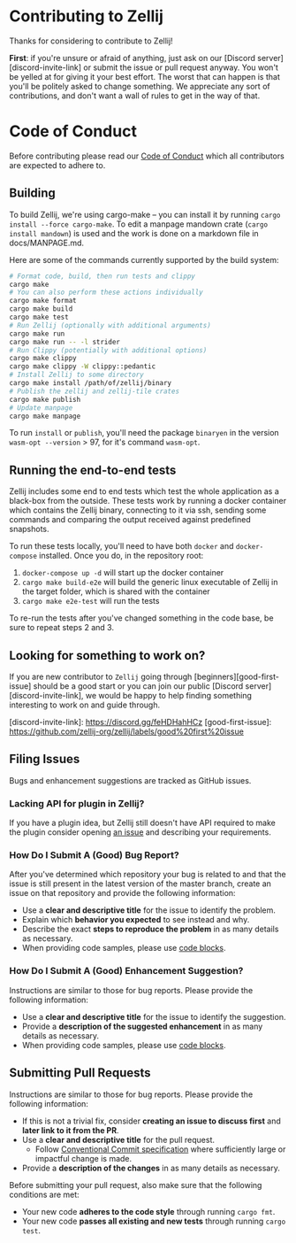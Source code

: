 # Contributing to Zellij

Thanks for considering to contribute to Zellij!

**First**: if you're unsure or afraid of anything, just ask on our [Discord
server][discord-invite-link] or submit the issue or pull request anyway. You
won't be yelled at for giving it your best effort. The worst that can happen is
that you'll be politely asked to change something. We appreciate any sort of
contributions, and don't want a wall of rules to get in the way of that.

# Code of Conduct

Before contributing please read our [Code of Conduct](CODE_OF_CONDUCT.md) which
all contributors are expected to adhere to.

## Building
To build Zellij, we're using cargo-make – you can install it by running `cargo
install --force cargo-make`. To edit a manpage mandown crate (`cargo install
mandown`) is used and the work is done on a markdown file in docs/MANPAGE.md.

Here are some of the commands currently supported by the build system:

```sh
# Format code, build, then run tests and clippy
cargo make
# You can also perform these actions individually
cargo make format
cargo make build
cargo make test
# Run Zellij (optionally with additional arguments)
cargo make run
cargo make run -- -l strider
# Run Clippy (potentially with additional options)
cargo make clippy
cargo make clippy -W clippy::pedantic
# Install Zellij to some directory
cargo make install /path/of/zellij/binary
# Publish the zellij and zellij-tile crates
cargo make publish
# Update manpage
cargo make manpage
```

To run `install` or `publish`, you'll need the package `binaryen` in the
version `wasm-opt --version` > 97, for it's command `wasm-opt`.

## Running the end-to-end tests
Zellij includes some end to end tests which test the whole application as a black-box from the outside.
These tests work by running a docker container which contains the Zellij binary, connecting to it via ssh, sending some commands and comparing the output received against predefined snapshots.

To run these tests locally, you'll need to have both `docker` and `docker-compose` installed.
Once you do, in the repository root:
1. `docker-compose up -d` will start up the docker container
2. `cargo make build-e2e` will build the generic linux executable of Zellij in the target folder, which is shared with the container
3. `cargo make e2e-test` will run the tests

To re-run the tests after you've changed something in the code base, be sure to repeat steps 2 and 3.

## Looking for something to work on?

If you are new contributor to `Zellij` going through
[beginners][good-first-issue] should be a good start or you can join our public
[Discord server][discord-invite-link], we would be happy to help finding
something interesting to work on and guide through.

[discord-invite-link]: https://discord.gg/feHDHahHCz [good-first-issue]:
https://github.com/zellij-org/zellij/labels/good%20first%20issue

## Filing Issues

Bugs and enhancement suggestions are tracked as GitHub issues.

### Lacking API for plugin in Zellij?

If you have a plugin idea, but Zellij still doesn't have API required to make
the plugin consider opening [an issue][plugin-issue] and describing your
requirements.

[plugin-issue]:
https://github.com/zellij-org/zellij/issues/new?assignees=&labels=plugin%20system

### How Do I Submit A (Good) Bug Report?

After you've determined which repository your bug is related to and that the
issue is still present in the latest version of the master branch, create an
issue on that repository and provide the following information:

- Use a **clear and descriptive title** for the issue to identify the problem.
- Explain which **behavior you expected** to see instead and why.
- Describe the exact **steps to reproduce the problem** in as many details as
  necessary.
- When providing code samples, please use [code blocks][code-blocks].

### How Do I Submit A (Good) Enhancement Suggestion?

Instructions are similar to those for bug reports. Please provide the following
information:

- Use a **clear and descriptive title** for the issue to identify the
  suggestion.
- Provide a **description of the suggested enhancement** in as many details as
  necessary.
- When providing code samples, please use [code blocks][code-blocks].

[code-blocks]:
https://help.github.com/articles/creating-and-highlighting-code-blocks/

## Submitting Pull Requests

Instructions are similar to those for bug reports. Please provide the following
information:

- If this is not a trivial fix, consider **creating an issue to discuss first**
  and **later link to it from the PR**.
- Use a **clear and descriptive title** for the pull request.
    - Follow [Conventional Commit
      specification](https://www.conventionalcommits.org/en/v1.0.0/) where
      sufficiently large or impactful change is made.
- Provide a **description of the changes** in as many details as necessary.

Before submitting your pull request, also make sure that the following
conditions are met:

- Your new code **adheres to the code style** through running `cargo fmt`.
- Your new code **passes all existing and new tests** through running `cargo
  test`.
